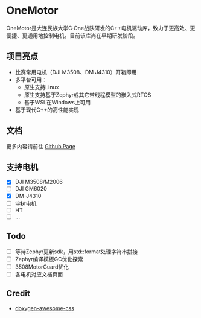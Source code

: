 # OneMotor

OneMotor是大连民族大学C·One战队研发的C++电机驱动库，致力于更高效、更便捷、更通用地控制电机。目前该库尚在早期研发阶段。

## 项目亮点

- 比赛常用电机（DJI M3508、DM J4310）开箱即用
- 多平台可用：
    - 原生支持Linux
    - 原生支持基于Zephyr或其它带线程模型的嵌入式RTOS
    - 基于WSL在Windows上可用
- 基于现代C++的高性能实现

## 文档

更多内容请前往 [Github Page](https://robomaster-dlmu-cone.github.io/OneMotor/)

## 支持电机

- [x] DJI M3508/M2006
- [ ] DJI GM6020
- [x] DM-J4310
- [ ] 宇树电机
- [ ] HT
- [ ] ...

## Todo

- [ ] 等待Zephyr更新sdk，用std::format处理字符串拼接
- [ ] Zephyr编译模板GC优化探索
- [ ] 3508MotorGuard优化
- [ ] 各电机对应文档页面

## Credit

- [doxygen-awesome-css](https://github.com/jothepro/doxygen-awesome-css)